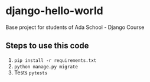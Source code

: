 # django-hello-world

Base project for students of Ada School - Django Course

## Steps to use this code

1. `pip install -r requirements.txt`
2. `python manage.py migrate`
3. Tests `pytests`
